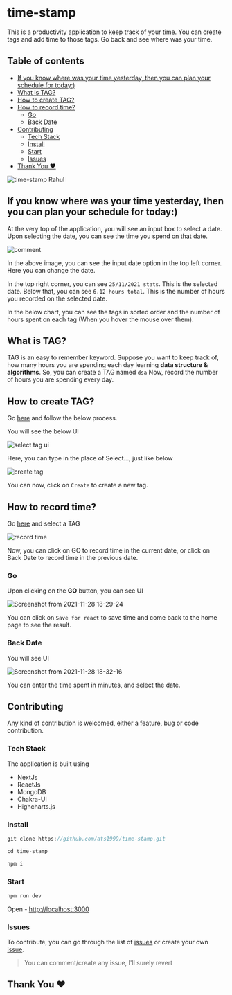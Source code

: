 # time-stamp 
This is a productivity application to keep track of your time. You can create tags and add time to those tags. Go back and see where was your time.

## Table of contents
- [If you know where was your time yesterday, then you can plan your schedule for today:)](#if-you-know-where-was-your-time-yesterday-then-you-can-plan-your-schedule-for-today)
- [What is TAG?](#what-is-tag)
- [How to create TAG?](#how-to-create-tag)
- [How to record time?](#how-to-record-time)
  * [Go](#go)
  * [Back Date](#back-date)
- [Contributing](#contributing)
  * [Tech Stack](#tech-stack)
  * [Install](#install)
  * [Start](#start)
  * [Issues](#issues)
- [Thank You ❤️](#thank-you)

![time-stamp Rahul](https://user-images.githubusercontent.com/54087826/143767503-272bf073-707f-4761-bdb1-eab03e52beb8.png)

## If you know where was your time yesterday, then you can plan your schedule for today:)
At the very top of the application, you will see an input box to select a date. Upon selecting the date, you can see the time you spend on that date. 

![comment](https://user-images.githubusercontent.com/54087826/143767652-01775cd4-a858-44af-9ac8-7e87bf8ed3d7.png)

In the above image, you can see the input date option in the top left corner. Here you can change the date. 

In the top right corner, you can see `25/11/2021 stats`. This is the selected date. Below that, you can see `6.12 hours total`. This is the number of hours you recorded on the selected date.

In the below chart, you can see the tags in sorted order and the number of hours spent on each tag (When you hover the mouse over them).

## What is TAG?
TAG is an easy to remember keyword. Suppose you want to keep track of, how many hours you are spending each day learning **data structure & algorithms**. So, you can create a TAG named `dsa` Now, record the number of hours you are spending every day.

## How to create TAG?
Go [here](https://time-stamp.vercel.app/tags) and follow the below process.

You will see the below UI

![select tag ui](https://user-images.githubusercontent.com/54087826/143767925-45fe20f5-1ef8-43c0-946d-fbf70cba0e81.png)

Here, you can type in the place of Select..., just like below

![create tag](https://user-images.githubusercontent.com/54087826/143767970-2d87e1ff-aa01-489a-8bb7-9cdb28fcb695.png)

You can now, click on `Create` to create a new tag.

## How to record time?
 Go [here](https://time-stamp.vercel.app/tags) and select a TAG

![record time](https://user-images.githubusercontent.com/54087826/143768765-fbcf7274-3b52-4938-b624-0c3f01aa0cce.png)

Now, you can click on GO to record time in the current date, or click on Back Date to record time in the previous date.

### Go
Upon clicking on the **GO** button, you can see UI

![Screenshot from 2021-11-28 18-29-24](https://user-images.githubusercontent.com/54087826/143768824-efd5696a-be2a-47d5-8153-53598ce7bc34.png)

You can click on `Save for react` to save time and come back to the home page to see the result.

### Back Date
You will see UI 

![Screenshot from 2021-11-28 18-32-16](https://user-images.githubusercontent.com/54087826/143768922-66436680-1322-42db-8806-a1dd30b9a8e6.png)

You can enter the time spent in minutes, and select the date.

## Contributing
Any kind of contribution is welcomed, either a feature, bug or code contribution. 

### Tech Stack
The application is built using 
- NextJs
- ReactJs
- MongoDB
- Chakra-UI
- Highcharts.js

### Install 
```js
git clone https://github.com/ats1999/time-stamp.git

cd time-stamp

npm i
```

### Start
```js
npm run dev
```

Open - <http://localhost:3000>
### Issues
To contribute, you can go through the list of [issues](https://github.com/ats1999/time-stamp/issues) or create your own [issue](https://github.com/ats1999/time-stamp/issues/new).

> You can comment/create any issue, I'll surely revert
> 
## Thank You ❤️
